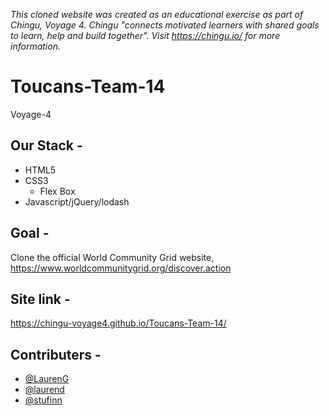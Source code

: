 _This cloned website was created as an educational exercise as part of Chingu, Voyage 4. Chingu "connects motivated learners with shared goals to learn, help and build together". Visit https://chingu.io/ for more information._

# Toucans-Team-14
Voyage-4

## Our Stack -

* HTML5
* CSS3
  * Flex Box
* Javascript/jQuery/lodash

## Goal -

  Clone the official World Community Grid website, https://www.worldcommunitygrid.org/discover.action

## Site link -
  https://chingu-voyage4.github.io/Toucans-Team-14/

## Contributers -

* [@LaurenG](https://github.com/lgainsbrook)
* [@laurend](https://github.com/LaurenDoughty)
* [@stufinn](https://github.com/stufinn)
